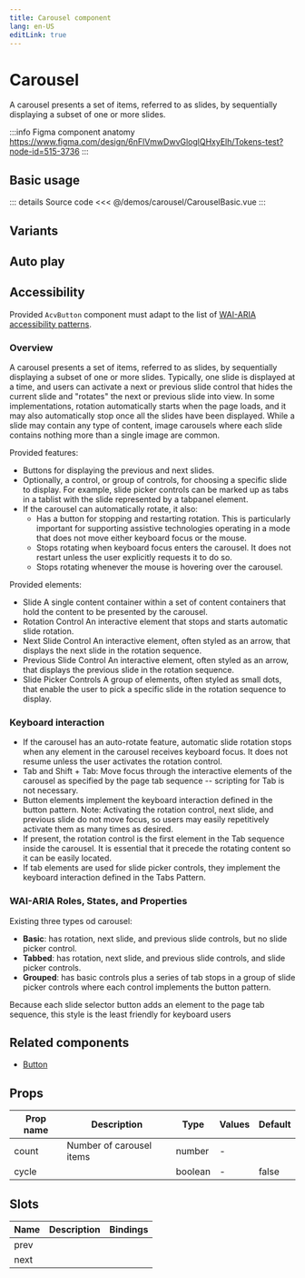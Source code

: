 ```yaml
---
title: Carousel component
lang: en-US
editLink: true
---
```


# Carousel

A carousel presents a set of items, referred to as slides,
by sequentially displaying a subset of one or more slides.

:::info Figma component anatomy
https://www.figma.com/design/6nFlVmwDwvGloglQHxyElh/Tokens-test?node-id=515-3736
:::

## Basic usage

<CarouselBasic />

::: details Source code
<<< @/demos/carousel/CarouselBasic.vue
:::

## Variants

## Auto play

<CarouselAutoPlay />

## Accessibility

Provided `AcvButton` component must adapt to the list of
[WAI-ARIA accessibility patterns](https://www.w3.org/WAI/ARIA/apg/patterns/carousel/).

### Overview

A carousel presents a set of items, referred to as slides, by sequentially displaying a subset of one or more slides. Typically, one slide is displayed at a time, and users can activate a next or previous slide control that hides the current slide and "rotates" the next or previous slide into view. In some implementations, rotation automatically starts when the page loads, and it may also automatically stop once all the slides have been displayed. While a slide may contain any type of content, image carousels where each slide contains nothing more than a single image are common.

Provided features:

- Buttons for displaying the previous and next slides.
- Optionally, a control, or group of controls, for choosing a specific slide to display. For example, slide picker controls can be marked up as tabs in a tablist with the slide represented by a tabpanel element.
- If the carousel can automatically rotate, it also:
  - Has a button for stopping and restarting rotation. This is particularly important for supporting assistive technologies operating in a mode that does not move either keyboard focus or the mouse.
  - Stops rotating when keyboard focus enters the carousel. It does not restart unless the user explicitly requests it to do so.
  - Stops rotating whenever the mouse is hovering over the carousel.

Provided elements:

- Slide
  A single content container within a set of content containers that hold the content to be presented by the carousel.
- Rotation Control
  An interactive element that stops and starts automatic slide rotation.
- Next Slide Control
  An interactive element, often styled as an arrow, that displays the next slide in the rotation sequence.
- Previous Slide Control
  An interactive element, often styled as an arrow, that displays the previous slide in the rotation sequence.
- Slide Picker Controls
  A group of elements, often styled as small dots, that enable the user to pick a specific slide in the rotation sequence to display.

### Keyboard interaction

- If the carousel has an auto-rotate feature, automatic slide rotation stops when any element in the carousel receives keyboard focus. It does not resume unless the user activates the rotation control.
- Tab and Shift + Tab: Move focus through the interactive elements of the carousel as specified by the page tab sequence -- scripting for Tab is not necessary.
- Button elements implement the keyboard interaction defined in the button pattern. Note: Activating the rotation control, next slide, and previous slide do not move focus, so users may easily repetitively activate them as many times as desired.
- If present, the rotation control is the first element in the Tab sequence inside the carousel. It is essential that it precede the rotating content so it can be easily located.
- If tab elements are used for slide picker controls, they implement the keyboard interaction defined in the Tabs Pattern.

### WAI-ARIA Roles, States, and Properties

Existing three types od carousel:

- **Basic**: has rotation, next slide, and previous slide controls, but no slide picker control.
- **Tabbed**: has rotation, next slide, and previous slide controls, and slide picker controls.
- **Grouped**: has basic controls plus a series of tab stops in a group of slide picker controls where each control implements the button pattern.

Because each slide selector button adds an element to the page tab sequence, this style is the least friendly for keyboard users

## Related components

- [Button](/components/button/button.doc)

## Props

| Prop name | Description              | Type    | Values | Default |
| --------- | ------------------------ | ------- | ------ | ------- |
| count     | Number of carousel items | number  | -      |         |
| cycle     |                          | boolean | -      | false   |

## Slots

| Name | Description | Bindings |
| ---- | ----------- | -------- |
| prev |             | <br/>    |
| next |             | <br/>    |
